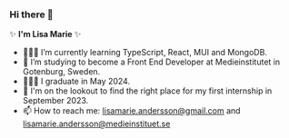 ### Hi there 👋

✨ **I'm Lisa Marie** ✨ 

- 👩🏻‍💻 I’m currently learning TypeScript, React, MUI and MongoDB.
- 🌱 I’m studying to become a Front End Developer at Medieinstitutet in Gotenburg, Sweden. 
- 👩🏻‍🎓 I graduate in May 2024.
- 👀 I'm on the lookout to find the right place for my first internship in September 2023.
- 📫 How to reach me: lisamarie.andersson@gmail.com and lisamarie.andersson@medieinstituet.se
